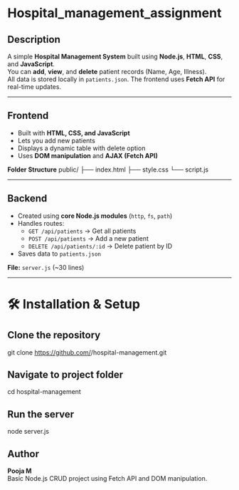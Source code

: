 # Hospital_management_assignment
##  Description
A simple **Hospital Management System** built using **Node.js**, **HTML**, **CSS**, and **JavaScript**.  
You can **add**, **view**, and **delete** patient records (Name, Age, Illness).  
All data is stored locally in `patients.json`. The frontend uses **Fetch API** for real-time updates.

---

##  Frontend
- Built with **HTML, CSS, and JavaScript**
- Lets you add new patients
- Displays a dynamic table with delete option
- Uses **DOM manipulation** and **AJAX (Fetch API)**  

**Folder Structure**
public/
├── index.html
├── style.css
└── script.js

---

##  Backend
- Created using **core Node.js modules** (`http`, `fs`, `path`)
- Handles routes:
  - `GET /api/patients` → Get all patients  
  - `POST /api/patients` → Add a new patient  
  - `DELETE /api/patients/:id` → Delete patient by ID  
- Saves data to `patients.json`

**File:** `server.js` (~30 lines)

---

# 🛠️ Installation & Setup
## Clone the repository
git clone https://github.com/<your-username>/hospital-management.git

## Navigate to project folder
cd hospital-management

## Run the server
node server.js

##  Author
**Pooja M**  
Basic Node.js CRUD project using Fetch API and DOM manipulation.

